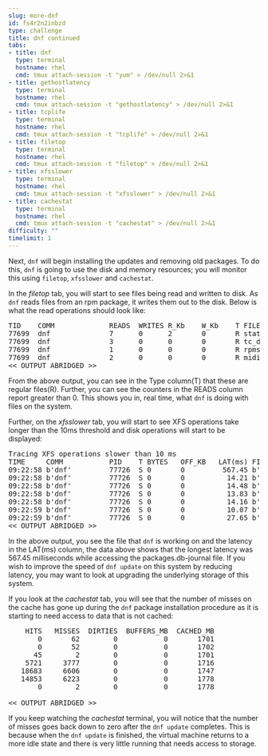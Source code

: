 ```yaml
---
slug: more-dnf
id: fs4r2n2inbzd
type: challenge
title: dnf continued
tabs:
- title: dnf
  type: terminal
  hostname: rhel
  cmd: tmux attach-session -t "yum" > /dev/null 2>&1
- title: gethostlatency
  type: terminal
  hostname: rhel
  cmd: tmux attach-session -t "gethostlatency" > /dev/null 2>&1
- title: tcplife
  type: terminal
  hostname: rhel
  cmd: tmux attach-session -t "tcplife" > /dev/null 2>&1
- title: filetop
  type: terminal
  hostname: rhel
  cmd: tmux attach-session -t "filetop" > /dev/null 2>&1
- title: xfsslower
  type: terminal
  hostname: rhel
  cmd: tmux attach-session -t "xfsslower" > /dev/null 2>&1
- title: cachestat
  type: terminal
  hostname: rhel
  cmd: tmux attach-session -t "cachestat" > /dev/null 2>&1
difficulty: ""
timelimit: 1
---
```

Next, `dnf` will begin installing the updates and removing old packages. To do this, `dnf` is going to use the disk and memory resources; you will monitor this using `filetop`, `xfsslower` and `cachestat`.

In the *filetop* tab, you will start to see files being read and written to disk. As `dnf` reads files from an rpm package, it writes them out to the disk. Below is what the read operations should look like:

<pre class="file">
TID    COMM             READS  WRITES R_Kb    W_Kb    T FILE
77699  dnf              7      0      2       0       R stat.h;5e5574b8
77699  dnf              3      0      0       0       R tc_defact.h;5.5574b8
77699  dnf              1      0      0       0       R rpmsg.h;5e5574b8
77699  dnf              2      0      0       0       R midi.h;5e5574b8
<< OUTPUT ABRIDGED >>
</pre>

From the above output, you can see in the Type column(T) that these are regular files(R). Further, you can see the counters in the READS column report greater than 0. This shows you in, real time, what `dnf` is doing with files on the system.

Further, on the *xfsslower* tab, you will start to see XFS operations take longer than the 10ms threshold and disk operations will start to be displayed:

<pre class="file">
Tracing XFS operations slower than 10 ms
TIME     COMM           PID    T BYTES   OFF_KB   LAT(ms) FILENAME
09:22:58 b'dnf'         77726  S 0       0         567.45 b'packages.db-journal'
09:22:58 b'dnf'         77726  S 0       0          14.21 b'packages.db-journal'
09:22:58 b'dnf'         77726  S 0       0          14.48 b'packages.db-journal'
09:22:58 b'dnf'         77726  S 0       0          13.83 b'packages.db-journal'
09:22:58 b'dnf'         77726  S 0       0          14.16 b'packages.db-journal'
09:22:59 b'dnf'         77726  S 0       0          10.07 b'packages.db-journal'
09:22:59 b'dnf'         77726  S 0       0          27.65 b'packages.db'
<< OUTPUT ABRIDGED >>
</pre>

In the above output, you see the file that `dnf` is working on and the latency in the LAT(ms) column, the data above shows that the longest latency was 567.45 milliseconds while accessing the packages.db-journal file. If you wish to improve the speed of `dnf update` on this system by reducing latency, you may want to look at upgrading the underlying storage of this system.

If you look at the *cachestat* tab, you will see that the number of misses on the cache has gone up during the `dnf` package installation procedure as it is starting to need access to data that is not cached:

<pre class="file">
    HITS   MISSES  DIRTIES  BUFFERS_MB  CACHED_MB
       0       62        0           0       1701
       0       52        0           0       1702
      45        2        0           0       1701
    5721     3777        0           0       1716
   18683     6606        0           0       1747
   14853     6223        0           0       1778
       0        2        0           0       1778

<< OUTPUT ABRIDGED >>
</pre>

If you keep watching the *cachestat* terminal, you will notice that the number of misses goes back down to zero after the `dnf update` completes. This is because when the `dnf update` is finished, the virtual machine returns to a more idle state and there is very little running that needs access to storage.
